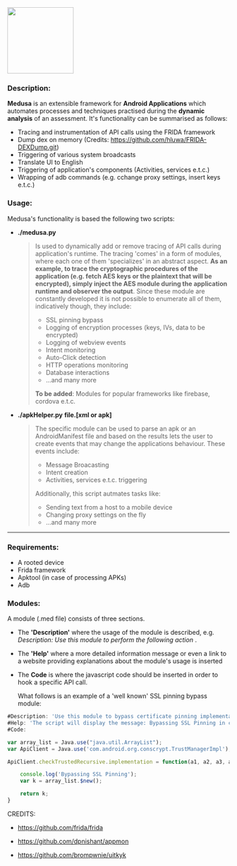 

<img src="https://raw.githubusercontent.com/Ch0pin/medusa/master/libraries/logo.png" width="150" height="150">

### Description:

**Medusa** is an extensible framework for **Android Applications** which automates processes and techniques practised during the **dynamic analysis** of an assessment.  It's functionality can be summarised as follows:

- Tracing and instrumentation of API calls using the FRIDA framework
- Dump dex on memory (Credits: https://github.com/hluwa/FRIDA-DEXDump.git)
- Triggering of various system broadcasts
- Translate UI to English
- Triggering of application's components (Activities, services e.t.c.)
- Wrapping of adb commands (e.g. cchange proxy settings, insert keys e.t.c.)



### Usage:

Medusa's functionality is based the following two scripts:

- **./medusa.py** 

  > Is used to dynamically add or remove tracing of API calls during application's runtime. The tracing 'comes' in a form of modules, where each one of them 'specializes' in an abstract aspect. **As an example, to trace the cryptographic procedures of the application (e.g.  fetch AES keys or the plaintext that will be encrypted), simply inject the AES module during the application runtime and observer the output**. Since these module are constantly developed it is not possible to enumerate all of them, indicatively though, they include:
  >
  > -  SSL pinning bypass
  > - Logging of encryption processes (keys, IVs, data to be encrypted)
  > - Logging of webview events
  > - Intent monitoring 
  > - Auto-Click detection 
  > - HTTP operations monitoring
  > - Database interactions
  > - ...and many more
  >
  > **To be added**: Modules for popular frameworks like firebase, cordova e.t.c.

- **./apkHelper.py** **file.[xml or apk]**

  > The specific module can be used to parse an apk or an AndroidManifest file and based on the results lets the user to create events that may change the applications behaviour. These events include:
  >
  > - Message Broacasting
  > - Intent creation
  > - Activities, services e.t.c. triggering 
  >
  > Additionally, this script autmates tasks like:
  >
  > - Sending text from a host to a mobile device
  > - Changing proxy settings on the fly 
  > - ...and many more

****



### Requirements:

- A rooted device
- Frida framework
- Apktool (in case of processing APKs)
- Adb

### Modules:

A module (.med file) consists of three sections. 

- The **'Description'** where the usage of the module is described, e.g. *Description: Use this module to perform the following action* . 

- The **'Help'** where a more detailed information message or even a link to a website providing explanations about the module's usage is inserted

- The **Code** is where the javascript code should be inserted in order to hook a specific API call. 

  

  What follows is an example of a 'well known' SSL pinning bypass module:

```js
#Description: 'Use this module to bypass certificate pinning implementations based on TrustManagerImpl'
#Help: 'The script will display the message: Bypassing SSL Pinning in case of successful bypass'
#Code:

var array_list = Java.use("java.util.ArrayList");
var ApiClient = Java.use('com.android.org.conscrypt.TrustManagerImpl');

ApiClient.checkTrustedRecursive.implementation = function(a1, a2, a3, a4, a5, a6) {

    console.log('Bypassing SSL Pinning');
    var k = array_list.$new();

    return k;
}
```



CREDITS:

- https://github.com/frida/frida

- https://github.com/dpnishant/appmon
- https://github.com/brompwnie/uitkyk



